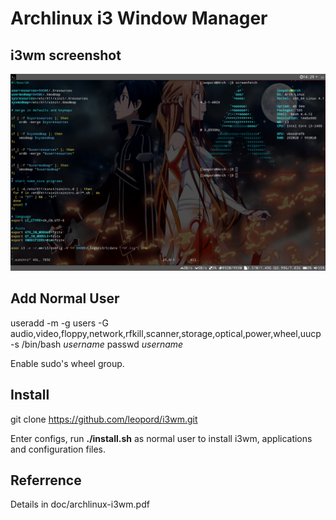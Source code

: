 # Archlinux i3 Window Manager

## i3wm screenshot

![alt tag](https://github.com/leopord/i3wm/blob/master/screenshots/screenshot.png)

## Add Normal User
useradd -m -g users -G audio,video,floppy,network,rfkill,scanner,storage,optical,power,wheel,uucp -s /bin/bash _username_
passwd _username_

Enable sudo's wheel group.

## Install
git clone https://github.com/leopord/i3wm.git

Enter configs, run <b>./install.sh</b> as normal user to install i3wm, applications and configuration files.

## Referrence
Details in doc/archlinux-i3wm.pdf
